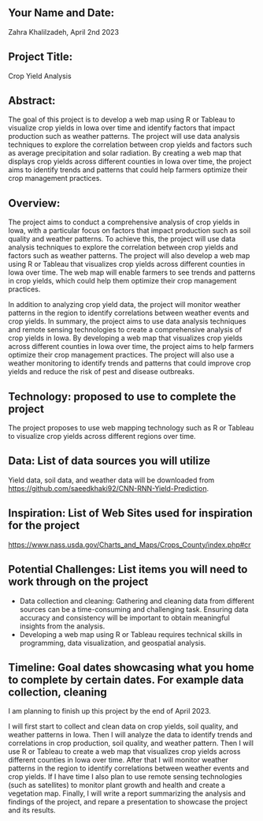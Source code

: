 ## Your Name and Date: 

Zahra Khalilzadeh, April 2nd 2023


## Project Title: 

Crop Yield Analysis


## Abstract: 

The goal of this project is to develop a web map using R or Tableau to visualize crop yields in Iowa over time and identify factors that impact production such as weather patterns. The project will use data analysis techniques to explore the correlation between crop yields and factors such as average precipitation and solar radiation. By creating a web map that displays crop yields across different counties in Iowa over time, the project aims to identify trends and patterns that could help farmers optimize their crop management practices. 


## Overview:

The project aims to conduct a comprehensive analysis of crop yields in Iowa, with a particular focus on factors that impact production such as soil quality and weather patterns. To achieve this, the project will use data analysis techniques to explore the correlation between crop yields and factors such as weather patterns. The project will also develop a web map using R or Tableau that visualizes crop yields across different counties in Iowa over time. The web map will enable farmers to see trends and patterns in crop yields, which could help them optimize their crop management practices.

In addition to analyzing crop yield data, the project will monitor weather patterns in the region to identify correlations between weather events and crop yields.
In summary, the project aims to use data analysis techniques and remote sensing technologies to create a comprehensive analysis of crop yields in Iowa. By developing a web map that visualizes crop yields across different counties in Iowa over time, the project aims to help farmers optimize their crop management practices. The project will also use a weather monitoring to identify trends and patterns that could improve crop yields and reduce the risk of pest and disease outbreaks.


## Technology: proposed to use to complete the project

The project proposes to use web mapping technology such as R or Tableau to visualize crop yields across different regions over time.

## Data: List of data sources you will utilize

Yield data, soil data, and weather data will be downloaded from https://github.com/saeedkhaki92/CNN-RNN-Yield-Prediction.


## Inspiration: List of Web Sites used for inspiration for the project

https://www.nass.usda.gov/Charts_and_Maps/Crops_County/index.php#cr

## Potential Challenges: List items you will need to work through on the project

* Data collection and cleaning: Gathering and cleaning data from different sources can be a time-consuming and challenging task. Ensuring data accuracy and consistency will be important to obtain meaningful insights from the analysis.
* Developing a web map using R or Tableau requires technical skills in programming, data visualization, and geospatial analysis.

## Timeline: Goal dates showcasing what you home to complete by certain dates. For example data collection, cleaning

I am planning to finish up this project by the end of April 2023.

I will first start to collect and clean data on crop yields, soil quality, and weather patterns in Iowa. Then I will analyze the data to identify trends and correlations in crop production, soil quality, and weather pattern. Then I will use R or Tableau to create a web map that visualizes crop yields across different counties in Iowa over time. After that I will monitor weather patterns in the region to identify correlations between weather events and crop yields. If I have time I also plan to use remote sensing technologies (such as satellites) to monitor plant growth and health and create a vegetation map. Finally, I will write a report summarizing the analysis and findings of the project, and repare a presentation to showcase the project and its results.
